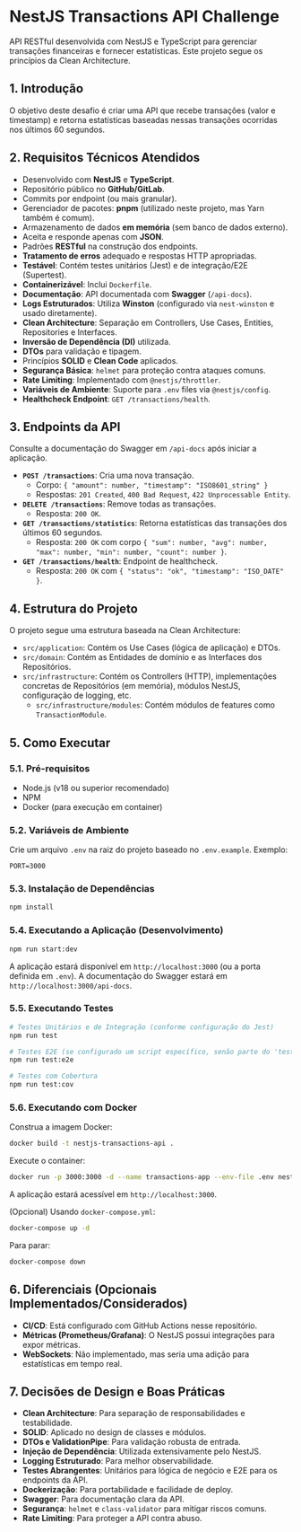 # NestJS Transactions API Challenge

API RESTful desenvolvida com NestJS e TypeScript para gerenciar transações financeiras e fornecer estatísticas. Este projeto segue os princípios da Clean Architecture.

## 1. Introdução

O objetivo deste desafio é criar uma API que recebe transações (valor e timestamp) e retorna estatísticas baseadas nessas transações ocorridas nos últimos 60 segundos.

## 2. Requisitos Técnicos Atendidos

-   Desenvolvido com **NestJS** e **TypeScript**.
-   Repositório público no **GitHub/GitLab**.
-   Commits por endpoint (ou mais granular).
-   Gerenciador de pacotes: **pnpm** (utilizado neste projeto, mas Yarn também é comum).
-   Armazenamento de dados **em memória** (sem banco de dados externo).
-   Aceita e responde apenas com **JSON**.
-   Padrões **RESTful** na construção dos endpoints.
-   **Tratamento de erros** adequado e respostas HTTP apropriadas.
-   **Testável**: Contém testes unitários (Jest) e de integração/E2E (Supertest).
-   **Containerizável**: Inclui `Dockerfile`.
-   **Documentação**: API documentada com **Swagger** (`/api-docs`).
-   **Logs Estruturados**: Utiliza **Winston** (configurado via `nest-winston` e usado diretamente).
-   **Clean Architecture**: Separação em Controllers, Use Cases, Entities, Repositories e Interfaces.
-   **Inversão de Dependência (DI)** utilizada.
-   **DTOs** para validação e tipagem.
-   Princípios **SOLID** e **Clean Code** aplicados.
-   **Segurança Básica**: `helmet` para proteção contra ataques comuns.
-   **Rate Limiting**: Implementado com `@nestjs/throttler`.
-   **Variáveis de Ambiente**: Suporte para `.env` files via `@nestjs/config`.
-   **Healthcheck Endpoint**: `GET /transactions/health`.

## 3. Endpoints da API

Consulte a documentação do Swagger em `/api-docs` após iniciar a aplicação.

-   **`POST /transactions`**: Cria uma nova transação.
    -   Corpo: `{ "amount": number, "timestamp": "ISO8601_string" }`
    -   Respostas: `201 Created`, `400 Bad Request`, `422 Unprocessable Entity`.
-   **`DELETE /transactions`**: Remove todas as transações.
    -   Resposta: `200 OK`.
-   **`GET /transactions/statistics`**: Retorna estatísticas das transações dos últimos 60 segundos.
    -   Resposta: `200 OK` com corpo `{ "sum": number, "avg": number, "max": number, "min": number, "count": number }`.
-   **`GET /transactions/health`**: Endpoint de healthcheck.
    -   Resposta: `200 OK` com `{ "status": "ok", "timestamp": "ISO_DATE" }`.

## 4. Estrutura do Projeto

O projeto segue uma estrutura baseada na Clean Architecture:

-   `src/application`: Contém os Use Cases (lógica de aplicação) e DTOs.
-   `src/domain`: Contém as Entidades de domínio e as Interfaces dos Repositórios.
-   `src/infrastructure`: Contém os Controllers (HTTP), implementações concretas de Repositórios (em memória), módulos NestJS, configuração de logging, etc.
    -   `src/infrastructure/modules`: Contém módulos de features como `TransactionModule`.

## 5. Como Executar

### 5.1. Pré-requisitos

-   Node.js (v18 ou superior recomendado)
-   NPM
-   Docker (para execução em container)

### 5.2. Variáveis de Ambiente

Crie um arquivo `.env` na raiz do projeto baseado no `.env.example`.
Exemplo:
```
PORT=3000
```

### 5.3. Instalação de Dependências

```bash
npm install
```

### 5.4. Executando a Aplicação (Desenvolvimento)

```bash
npm run start:dev
```

A aplicação estará disponível em `http://localhost:3000` (ou a porta definida em `.env`).
A documentação do Swagger estará em `http://localhost:3000/api-docs`.

### 5.5. Executando Testes

```bash
# Testes Unitários e de Integração (conforme configuração do Jest)
npm run test

# Testes E2E (se configurado um script específico, senão parte do 'test')
npm run test:e2e

# Testes com Cobertura
npm run test:cov
```

### 5.6. Executando com Docker

Construa a imagem Docker:
```bash
docker build -t nestjs-transactions-api .
```

Execute o container:
```bash
docker run -p 3000:3000 -d --name transactions-app --env-file .env nestjs-transactions-api
```
A aplicação estará acessível em `http://localhost:3000`.

(Opcional) Usando `docker-compose.yml`:
```bash
docker-compose up -d
```
Para parar:
```bash
docker-compose down
```

## 6. Diferenciais (Opcionais Implementados/Considerados)

-   **CI/CD**: Está configurado com GitHub Actions nesse repositório.
-   **Métricas (Prometheus/Grafana)**: O NestJS possui integrações para expor métricas.
-   **WebSockets**: Não implementado, mas seria uma adição para estatísticas em tempo real.

## 7. Decisões de Design e Boas Práticas

-   **Clean Architecture**: Para separação de responsabilidades e testabilidade.
-   **SOLID**: Aplicado no design de classes e módulos.
-   **DTOs e ValidationPipe**: Para validação robusta de entrada.
-   **Injeção de Dependência**: Utilizada extensivamente pelo NestJS.
-   **Logging Estruturado**: Para melhor observabilidade.
-   **Testes Abrangentes**: Unitários para lógica de negócio e E2E para os endpoints da API.
-   **Dockerização**: Para portabilidade e facilidade de deploy.
-   **Swagger**: Para documentação clara da API.
-   **Segurança**: `helmet` e `class-validator` para mitigar riscos comuns.
-   **Rate Limiting**: Para proteger a API contra abuso.
